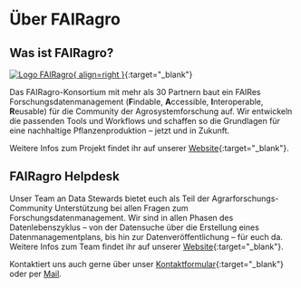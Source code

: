 # Über FAIRagro

## Was ist FAIRagro?
[![Logo FAIRagro](images/Logo_FAIRagro.png){ align=right }](https://fairagro.net/){:target="_blank"}

Das FAIRagro-Konsortium mit mehr als 30 Partnern baut ein FAIRes Forschungsdatenmanagement (**F**indable, **A**ccessible, **I**nteroperable, **R**eusable) für die Community der Agrosystemforschung auf.
Wir entwickeln die passenden Tools und Workflows und schaffen so die Grundlagen für eine nachhaltige Pflanzenproduktion – jetzt und in Zukunft.

Weitere Infos zum Projekt findet ihr auf unserer [Website](https://fairagro.net/){:target="_blank"}.


## FAIRagro Helpdesk

Unser Team an Data Stewards bietet euch als Teil der Agrarforschungs-Community Unterstützung bei allen Fragen zum Forschungsdatenmanagement.
Wir sind in allen Phasen des Datenlebenszyklus – von der Datensuche über die Erstellung eines Datenmanagementplans, bis hin zur Datenveröffentlichung – für euch da.  
Weitere Infos zum Team findet ihr auf unserer [Website](https://fairagro.net/helpdesk/){:target="_blank"}.

Kontaktiert uns auch gerne über unser [Kontaktformular](https://fairagro.net/helpdesk/){:target="_blank"} oder per [Mail](mailto:dataservice@fairagro.net).
